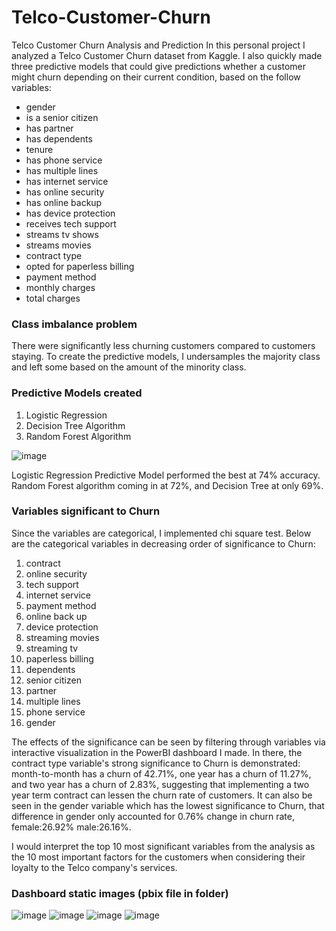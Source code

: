 # Telco-Customer-Churn
Telco Customer Churn Analysis and Prediction
In this personal project I analyzed a Telco Customer Churn dataset from Kaggle. I also quickly made three predictive models that could give predictions whether a customer might churn depending on their current condition, based on the follow variables:
- gender
- is a senior citizen
- has partner
- has dependents
- tenure
- has phone service
- has multiple lines
- has internet service
- has online security
- has online backup
- has device protection
- receives tech support
- streams tv shows
- streams movies
- contract type
- opted for paperless billing
- payment method
- monthly charges
- total charges  

### Class imbalance problem
There were significantly less churning customers compared to customers staying. To create the predictive models, I undersamples the majority class and left some based on the amount of the minority class.

### Predictive Models created
1. Logistic Regression
2. Decision Tree Algorithm
3. Random Forest Algorithm

![image](https://github.com/arceldizon28/Telco-Customer-Churn/assets/148745972/ca029232-8574-47f9-92ff-90f595e6aef7)
  
Logistic Regression Predictive Model performed the best at 74% accuracy. Random Forest algorithm coming in at 72%, and Decision Tree at only 69%.

### Variables significant to Churn
Since the variables are categorical, I implemented chi square test. Below are the categorical variables in decreasing order of significance to Churn:
1. contract
2. online security
3. tech support
4. internet service
5. payment method
6. online back up
7. device protection
8. streaming movies
9. streaming tv
10. paperless billing
11. dependents
12. senior citizen
13. partner
14. multiple lines
15. phone service
16. gender

The effects of the significance can be seen by filtering through variables via interactive visualization in the PowerBI dashboard I made. In there, the contract type variable's strong significance to Churn is demonstrated: month-to-month has a churn of 42.71%, one year has a churn of 11.27%, and two year has a churn of 2.83%, suggesting that implementing a two year term contract can lessen the churn rate of customers.
It can also be seen in the gender variable which has the lowest significance to Churn, that difference in gender only accounted for 0.76% change in churn rate, female:26.92% male:26.16%.

I would interpret the top 10 most significant variables from the analysis as the 10 most important factors for the customers when considering their loyalty to the Telco company's services.

### Dashboard static images (pbix file in folder)
![image](https://github.com/arceldizon28/Telco-Customer-Churn/assets/148745972/3d871434-57ad-49e7-9bb5-82724e57502e)
![image](https://github.com/arceldizon28/Telco-Customer-Churn/assets/148745972/eb16b411-969c-4795-b110-fbf647c78c2d)
![image](https://github.com/arceldizon28/Telco-Customer-Churn/assets/148745972/5daf9e3d-3395-4ab4-925e-dbbe6be06f09)
![image](https://github.com/arceldizon28/Telco-Customer-Churn/assets/148745972/90c833e0-51b1-4c16-b33c-eccc7b41b826)



